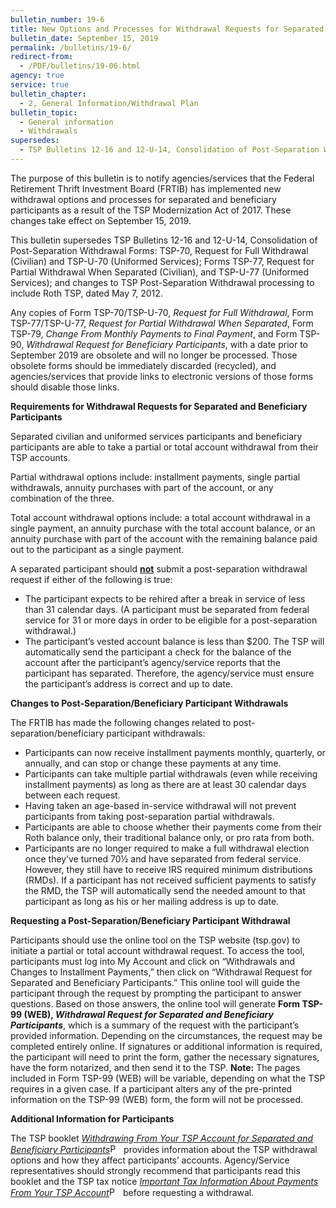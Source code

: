 ```yaml
---
bulletin_number: 19-6
title: New Options and Processes for Withdrawal Requests for Separated and Beneficiary Participants
bulletin_date: September 15, 2019
permalink: /bulletins/19-6/
redirect-from:
  - /PDF/bulletins/19-06.html
agency: true
service: true
bulletin_chapter:
  - 2, General Information/Withdrawal Plan
bulletin_topic:
  - General information
  - Withdrawals
supersedes:
  - TSP Bulletins 12-16 and 12-U-14, Consolidation of Post-Separation Withdrawal Forms &#8212; TSP-70, Request for Full Withdrawal (Civilian) and TSP-U-70 (Uniformed Services); Forms TSP-77, Request for Partial Withdrawal When Separated (Civilian), and TSP-U-77 (Uniformed Services); and changes to TSP Post-Separation Withdrawal processing to include Roth TSP, dated May 7, 2012.
---
```


<p>The purpose of this bulletin is to notify agencies/services that the Federal Retirement Thrift Investment Board (FRTIB) has implemented new withdrawal options and processes for separated and beneficiary participants as a result of the TSP Modernization Act of 2017. These changes take effect on September 15, 2019.</p>
<p>This bulletin supersedes TSP Bulletins 12-16 and 12-U-14, Consolidation of Post-Separation Withdrawal Forms: TSP-70, Request for Full Withdrawal (Civilian) and TSP-U-70 (Uniformed Services); Forms TSP-77, Request for Partial Withdrawal When Separated (Civilian), and TSP-U-77 (Uniformed Services); and changes to TSP Post-Separation Withdrawal processing to include Roth TSP, dated May 7, 2012.</p>
<p>Any copies of Form TSP-70/TSP-U-70, <i>Request for Full Withdrawal</i>, Form TSP-77/TSP-U-77, <i>Request for Partial Withdrawal When Separated</i>, Form TSP-79, <i>Change From Monthly Payments to Final Payment</i>, and Form TSP-90, <i>Withdrawal Request for Beneficiary Participants</i>, with a date prior to September 2019 are obsolete and will no longer be processed. Those obsolete forms should be immediately discarded (recycled), and agencies/services that provide links to electronic versions of those forms should disable those links.</p>
<p><strong>Requirements for Withdrawal Requests for Separated and Beneficiary Participants</strong></p>
<p>Separated civilian and uniformed services participants and beneficiary participants are able to take a partial or total account withdrawal from their TSP accounts.</p>
<p>Partial withdrawal options include: installment payments, single partial withdrawals, annuity purchases with part of the account, or any combination of the three.</p>
<p>Total account withdrawal options include: a total account withdrawal in a single payment, an annuity purchase with the total account balance, or an annuity purchase with part of the account with the remaining balance paid out to the participant as a single payment.</p>
<p>A separated participant should <strong><span style="text-decoration: underline;">not</span></strong> submit a post-separation withdrawal request if either of the following is true:</p>
<ul>
<li>The participant expects to be rehired after a break in service of less than 31 calendar days. (A participant must be separated from federal service for 31 or more days in order to be eligible for a post-separation withdrawal.)</li>
<li>The participant’s vested account balance is less than $200. The TSP will automatically send the participant a check for the balance of the account after the participant’s agency/service reports that the participant has separated. Therefore, the agency/service must ensure the participant’s address is correct and up to date.</li>
</ul>
<p><strong>Changes to Post-Separation/Beneficiary Participant Withdrawals</strong></p>
<p>The FRTIB has made the following changes related to post-separation/beneficiary participant withdrawals:</p>
<ul>
<li>Participants can now receive installment payments monthly, quarterly, or annually, and can stop or change these payments at any time.</li>
<li>Participants can take multiple partial withdrawals (even while receiving installment payments) as long as there are at least 30 calendar days between each request.</li>
<li>Having taken an age-based in-service withdrawal will not prevent participants from taking post-separation partial withdrawals.</li>
<li>Participants are able to choose whether their payments come from their Roth balance only, their traditional balance only, or pro rata from both.</li>
<li>Participants are no longer required to make a full withdrawal election once they’ve turned 70½ and have separated from federal service. However, they still have to receive IRS required minimum distributions (RMDs). If a participant has not received sufficient payments to satisfy the RMD, the TSP will automatically send the needed amount to that participant as long as his or her mailing address is up to date.</li>
</ul>
<p><strong>Requesting a Post-Separation/Beneficiary Participant Withdrawal</strong></p>
<p>Participants should use the online tool on the TSP website (tsp.gov) to initiate a partial or total account withdrawal request. To access the tool, participants must log into My Account and click on “Withdrawals and Changes to Installment Payments,” then click on “Withdrawal Request for Separated and Beneficiary Participants.” This online tool will guide the participant through the request by prompting the participant to answer questions. Based on those answers, the online tool will generate <strong>Form TSP-99 (WEB), <i>Withdrawal Request for Separated and Beneficiary Participants</i></strong>, which is a summary of the request with the participant’s provided information. Depending on the circumstances, the request may be completed entirely online. If signatures or additional information is required, the participant will need to print the form, gather the necessary signatures, have the form notarized, and then send it to the TSP. <strong>Note:</strong> The pages included in Form TSP-99 (WEB) will be variable, depending on what the TSP requires in a given case. If a participant alters any of the pre-printed information on the TSP-99 (WEB) form, the form will not be processed.</p>
<p><strong>Additional Information for Participants</strong></p>
<p>The TSP booklet <a class="pdfLink" href="../formspubs/tspbk02.pdf" title="PDF - 484 KB (opens in a new window)"><i>Withdrawing From Your TSP Account for Separated and Beneficiary Participants</i><img src="/resources/images/icon_pdf_tiny.gif" alt="PDF file" title="PDF file opens in a new window" width="18" height="15"></a> provides information about the TSP withdrawal options and how they affect participants’ accounts. Agency/Service representatives should strongly recommend that participants read this booklet and the TSP tax notice <a class="pdfLink" href="../formspubs/tsp-536.pdf" title="PDF - 484 KB (opens in a new window)"><i>Important Tax Information About Payments From Your TSP Account</i><img src="/resources/images/icon_pdf_tiny.gif" alt="PDF file" title="PDF file opens in a new window" width="18" height="15"></a> before requesting a withdrawal.</p>

<!-- CONTENT END -->
